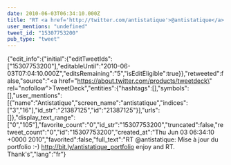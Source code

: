 ```yaml
---
date: 2010-06-03T06:34:10.000Z
title: "RT <a href='http://twitter.com/antistatique'>@antistatique</a>: Mise à jour du portfolio :-) http://bit.ly/antistatique_portfolio enjoy and RT. Thank's″"
user_mentions: "undefined"
tweet_id: "15307753200"
pub_type: "tweet"
---
```

{"edit_info":{"initial":{"editTweetIds":["15307753200"],"editableUntil":"2010-06-03T07:04:10.000Z","editsRemaining":"5","isEditEligible":true}},"retweeted":false,"source":"<a href=\"https://about.twitter.com/products/tweetdeck\" rel=\"nofollow\">TweetDeck</a>","entities":{"hashtags":[],"symbols":[],"user_mentions":[{"name":"Antistatique","screen_name":"antistatique","indices":["3","16"],"id_str":"21387125","id":"21387125"}],"urls":[]},"display_text_range":["0","105"],"favorite_count":"0","id_str":"15307753200","truncated":false,"retweet_count":"0","id":"15307753200","created_at":"Thu Jun 03 06:34:10 +0000 2010","favorited":false,"full_text":"RT @antistatique: Mise à jour du portfolio :-) http://bit.ly/antistatique_portfolio enjoy and RT. Thank's","lang":"fr"}
